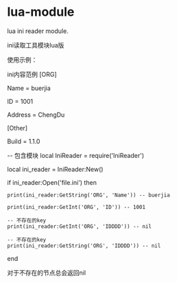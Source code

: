 # lua-module
lua ini reader module.

ini读取工具模块lua版

使用示例：

ini内容范例
[ORG]

Name = buerjia

ID = 1001

Address = ChengDu

[Other]

Build = 1.1.0

-- 包含模块
local IniReader = require('IniReader')

local ini_reader = IniReader:New()

if ini_reader:Open('file.ini') then

    print(ini_reader:GetString('ORG', 'Name')) -- buerjia
    
    print(ini_reader:GetInt('ORG', 'ID')) -- 1001
    
    -- 不存在的key
    print(ini_reader:GetInt('ORG', 'IDDDD')) -- nil
    
    -- 不存在的key
    print(ini_reader:GetString('ORG', 'IDDDD')) -- nil
end

对于不存在的节点总会返回nil

